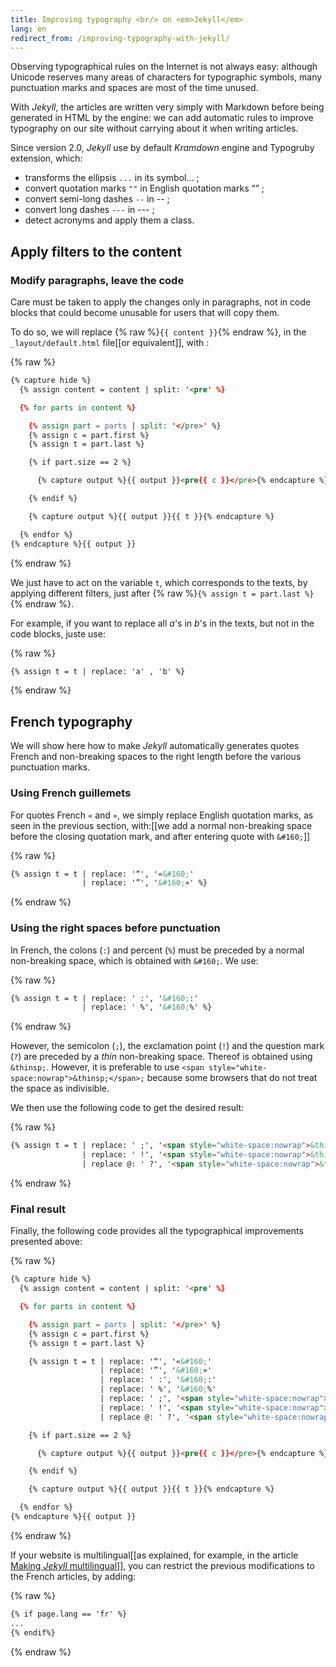 ```yaml
---
title: Improving typography <br/> on <em>Jekyll</em>
lang: en
redirect_from: /improving-typography-with-jekyll/
---
```


Observing typographical rules on the Internet is not always easy: although Unicode reserves many areas of characters for typographic symbols, many punctuation marks and spaces are most of the time unused.

With *Jekyll*, the articles are written very simply with Markdown before being generated in HTML by the engine: we can add automatic rules to improve typography on our site without carrying about it when writing articles.

Since version 2.0, *Jekyll* use by default *Kramdown* engine and Typogruby extension, which:

* transforms the ellipsis `...` in its symbol... ;
* convert quotation marks `""` in English quotation marks “” ;
* convert semi-long dashes  `--` in -- ;
* convert long dashes  `---` in --- ;
* detect acronyms and apply them a class.


## Apply filters to the content

### Modify paragraphs, leave the code

Care must be taken to apply the changes only in paragraphs, not in code blocks that could become unusable for users that will copy them.

To do so, we will replace {% raw %}`{{ content }}`{% endraw %}, in the `_layout/default.html` file[[or equivalent]], with :

{% raw %}
```html
{% capture hide %}
  {% assign content = content | split: '<pre' %}

  {% for parts in content %}

    {% assign part = parts | split: '</pre>' %}
    {% assign c = part.first %}
    {% assign t = part.last %}

    {% if part.size == 2 %}

      {% capture output %}{{ output }}<pre{{ c }}</pre>{% endcapture %}

    {% endif %}

    {% capture output %}{{ output }}{{ t }}{% endcapture %}

  {% endfor %}
{% endcapture %}{{ output }}
```
{% endraw %}

We just have to act on the variable `t`, which corresponds to the texts, by applying different filters, just after {% raw %}`{% assign t = part.last %}`{% endraw %}.

For example, if you want to replace all *a*'s in *b*'s in the texts, but not in the code blocks, juste use:

{% raw %}
```html
{% assign t = t | replace: 'a' , 'b' %}
```
{% endraw %}


## French typography

We will show here how to make *Jekyll* automatically generates quotes French and non-breaking spaces to the right length before the various punctuation marks.

### Using French guillemets

For quotes French `«` and `»`, we simply replace English quotation marks, as seen in the previous section, with:[[we add a normal non-breaking space before the closing quotation mark, and after entering quote with `&#160;`]]

{% raw %}
```html
{% assign t = t | replace: '“', '«&#160;'
                | replace: '”', '&#160;»' %}
```
{% endraw %}


### Using the right spaces before punctuation

In French, the colons (`:`) and percent (`%`) must be preceded by a normal non-breaking space, which is obtained with `&#160;`. We use:

{% raw %}
```html
{% assign t = t | replace: ' :', '&#160;:'
                | replace: ' %', '&#160;%' %}
```
{% endraw %}

However, the semicolon (`;`), the exclamation point (`!`) and the question mark (`?`) are preceded by a *thin* non-breaking space. Thereof is obtained using `&thinsp;`. However, it is preferable to use `<span style="white-space:nowrap">&thinsp;</span>;` because some browsers that do not treat the space as indivisible.

We then use the following code to get the desired result:

{% raw %}
```html
{% assign t = t | replace: ' ;', '<span style="white-space:nowrap">&thinsp;</span>;'
                | replace: ' !', '<span style="white-space:nowrap">&thinsp;</span>!'
                | replace @: ' ?', '<span style="white-space:nowrap">&thinsp;</span>?' %}
```
{% endraw %}


### Final result

Finally, the following code provides all the typographical improvements presented above:

{% raw %}
```html
{% capture hide %}
  {% assign content = content | split: '<pre' %}

  {% for parts in content %}

    {% assign part = parts | split: '</pre>' %}
    {% assign c = part.first %}
    {% assign t = part.last %}

    {% assign t = t | replace: '“', '«&#160;'
                    | replace: '”', '&#160;»'
                    | replace: ' :', '&#160;:'
                    | replace: ' %', '&#160;%'
                    | replace: ' ;', '<span style="white-space:nowrap">&thinsp;</span>;'
                    | replace: ' !', '<span style="white-space:nowrap">&thinsp;</span>!'
                    | replace @: ' ?', '<span style="white-space:nowrap">&thinsp;</span>?' %}

    {% if part.size == 2 %}

      {% capture output %}{{ output }}<pre{{ c }}</pre>{% endcapture %}

    {% endif %}

    {% capture output %}{{ output }}{{ t }}{% endcapture %}

  {% endfor %}
{% endcapture %}{{ output }}
```
{% endraw %}

If your website is multilingual[[as explained, for example, in the article [Making *Jekyll* multilingual]({{site.base}}/making-jekyll-multilingual/)]], you can restrict the previous modifications to the French articles, by adding:

{% raw %}
```html
{% if page.lang == 'fr' %}
...
{% endif%}
```
{% endraw %}

